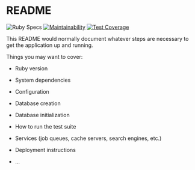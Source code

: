 # README

![Ruby Specs](https://github.com/iagopiimenta/universal_search/workflows/Ruby/badge.svg)
[![Maintainability](https://api.codeclimate.com/v1/badges/78d92c910bf081345e87/maintainability)](https://codeclimate.com/github/iagopiimenta/universal_search/maintainability)
[![Test Coverage](https://api.codeclimate.com/v1/badges/78d92c910bf081345e87/test_coverage)](https://codeclimate.com/github/iagopiimenta/universal_search/test_coverage)

This README would normally document whatever steps are necessary to get the
application up and running.

Things you may want to cover:

* Ruby version

* System dependencies

* Configuration

* Database creation

* Database initialization

* How to run the test suite

* Services (job queues, cache servers, search engines, etc.)

* Deployment instructions

* ...
